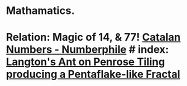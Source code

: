 # Mathamatics.
# Relation: Magic of 14, &amp; 77! [Catalan Numbers - Numberphile](https://youtu.be/fczN0BCx0xs) # index: [Langton's Ant on Penrose Tiling producing a Pentaflake-like Fractal](https://youtu.be/vUdfcftF5cM)
